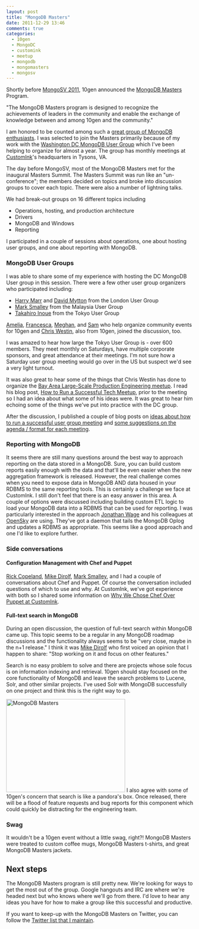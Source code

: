 ```yaml
---
layout: post
title: "MongoDB Masters"
date: 2011-12-29 13:46
comments: true
categories: 
  - 10gen
  - MongoDC
  - customink
  - meetup
  - mongodb
  - mongomasters
  - mongosv
---
```

Shortly before [MongoSV 2011](http://blog.10gen.com/post/13885501875/announcing-the-mongodb-masters), 10gen announced the [MongoDB Masters](http://blog.10gen.com/post/13885501875/announcing-the-mongodb-masters) Program.

"The MongoDB Masters program is designed to recognize the achievements of leaders in the community and enable the exchange of knowledge between and among 10gen and the community."

I am honored to be counted among such a [great group of MongoDB enthusiasts](http://wiki.mongodb.org/display/DOCS/MongoDB+Masters). I was selected to join the Masters primarily because of my work with the [Washington DC MongoDB User Group](http://www.meetup.com/Washington-DC-MongoDB-Users-Group/) which I've been helping to organize for almost a year. The group has monthly meetings at [CustomInk](http://www.customink.com)'s headquarters in Tysons, VA.

The day before MongoSV, most of the MongoDB Masters met for the inaugural Masters Summit. The Masters Summit was run like an "un-conference"; the members decided on topics and broke into discussion groups to cover each topic. There were also a number of lightning talks.

We had break-out groups on 16 different topics including

* Operations, hosting, and production architecture
* Drivers
* MongoDB and Windows
* Reporting
<!--more-->
I participated in a couple of sessions about operations, one about hosting user groups, and one about reporting with MongoDB.

### MongoDB User Groups
I was able to share some of my experience with hosting the DC MongoDB User group in this session. There were a few other user group organizers who participated including: 

* [Harry Marr](http://twitter.com/harrymarr) and [David Mytton](http://twitter.com/davidmytton) from the London User Group
* [Mark Smalley](http://twitter.com/m_smalley) from the Malaysia User Group
* [Takahiro Inoue](http://twitter.com/doryokujin) from the Tokyo User Group

[Amelia](http://twitter.com/ameliamango), [Francesca](http://twitter.com/francescaPasha), [Meghan](http://twitter.com/meghanpgill), and [Sam](http://twitter.com/sam_10gen) who help organize community events for 10gen and [Chris Westin](http://twitter.com/cwestin63), also from 10gen, joined the discussion, too.

I was amazed to hear how large the Tokyo User Group is - over 600 members. They meet monthly on Saturdays, have multiple corporate sponsors, and great attendance at their meetings. I'm not sure how a Saturday user group meeting would go over in the US but suspect we'd see a very light turnout.

It was also great to hear some of the things that Chris Westin has done to organize the [Bay Area Large-Scale Production Engineering meetup](http://www.meetup.com/SF-Bay-Area-Large-Scale-Production-Engineering/). I read his blog post, [How to Run a Successful Tech Meetup](https://www.bookofbrilliantthings.com/blog/how-to-run-a-successful-tech-meetup), prior to the meeting so I had an idea about what some of his ideas were.  It was great to hear him echoing some of the things we've put into practice with the DC group.

After the discussion, I published a couple of blog posts on [ideas about how to run a successful user group meeting](http://nathenharvey.com/blog/2011/12/13/tips-for-hosting-a-tech-user-group/) and [some suggestions on the agenda / format for each meeting](http://nathenharvey.com/blog/2011/12/13/agenda-tips-for-a-tech-user-group/).

### Reporting with MongoDB
It seems there are still many questions around the best way to approach reporting on the data stored in a MongoDB. Sure, you can build custom reports easily enough with the data and that'll be even easier when the new aggregation framework is released. However, the real challenge comes when you need to expose data in MongoDB AND data housed in your RDBMS to the same reporting tools. This is certainly a challenge we face at CustomInk. I still don't feel that there is an easy answer in this area.  A couple of options were discussed including building custom ETL logic to load your MongoDB data into a RDBMS that can be used for reporting. I was particularly interested in the approach [Jonathan Wage](http://twitter.com/jwage) and his colleagues at [OpenSky](https://opensky.com/) are using. They've got a daemon that tails the MongoDB Oplog and updates a RDBMS as appropriate. This seems like a good approach and one I'd like to explore further.

### Side conversations
#### Configuration Management with Chef and Puppet
[Rick Copeland](http://twitter.com/rick446), [Mike Dirolf](http://twitter.com/mdirolf), [Mark Smalley](http://twitter.com/m_smalley), and I had a couple of conversations about Chef and Puppet. Of course the conversation included questions of which to use and why. At CustomInk, we've got experience with both so I shared some information on [Why We Chose Chef Over Puppet at CustomInk](http://nathenharvey.com/blog/2011/11/21/why-we-chose-chef-over-puppet-at-customink/).

#### Full-text search in MongoDB
During an open discussion, the question of full-text search within MongoDB came up. This topic seems to be a regular in any MongoDB roadmap discussions and the functionality always seems to be "very close, maybe in the n+1 release." I think it was [Mike Dirolf](http://twitter.com/mdirolf) who first voiced an opinion that I happen to share: "Stop working on it and focus on other features."

Search is no easy problem to solve and there are projects whose sole focus is on information indexing and retrieval. 10gen should stay focused on the core functionality of MongoDB and leave the search problems to Lucene, Solr, and other similar projects. I've used Solr with MongoDB successfully on one project and think this is the right way to go.

<img src="http://nathenharvey.s3-website-us-east-1.amazonaws.com/blog/images/mongodb_masters.jpg" width="320" height="250" alt="MongoDB Masters" />
I also agree with some of 10gen's concern that search is like a pandora's box. Once released, there will be a flood of feature requests and bug reports for this component which could quickly be distracting for the engineering team.

### Swag
It wouldn't be a 10gen event without a little swag, right?! MongoDB Masters were treated to custom coffee mugs, MongoDB Masters t-shirts, and great MongoDB Masters jackets.

## Next steps
The MongoDB Masters program is still pretty new. We're looking for ways to get the most out of the group. Google hangouts and IRC are where we're headed next but who knows where we'll go from there. I'd love to hear any ideas you have for how to make a group like this successful and productive.

If you want to keep-up with the MongoDB Masters on Twitter, you can follow the [Twitter list that I maintain](https://twitter.com/#!/nathenharvey/mongo-masters/members).

